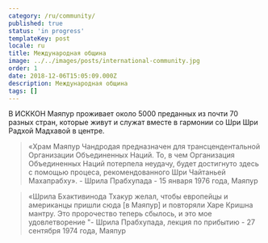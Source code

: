 ```yaml
---
category: /ru/community/
published: true
status: 'in progress'
templateKey: post
locale: ru
title: Международная община
image: ../../images/posts/international-community.jpg
order: 1
date: 2018-12-06T15:05:09.000Z
description: Международная община
tags: []
---
```


В ИСККОН Маяпур проживает около 5000 преданных из почти 70 разных стран, которые живут и служат вместе в гармонии со Шри Шри Радхой Мадхавой в центре.

> «Храм Маяпур Чандродая предназначен для трансцендентальной Организации Объединенных Наций. То, в чем Организация Объединенных Наций потерпела неудачу, будет достигнуто здесь с помощью процеса, рекомендованного Шри Чайтаньей Махапрабху». - Шрила Прабхупада - 15 января 1976 года, Маяпур

> «Шрила Бхактивинода Тхакур желал, чтобы европейцы и американцы пришли сюда [в Маяпур] и повторяли Харе Кришна мантру. Это пророчество теперь сбылось, и это
мое удовлетворение "- Шрила Прабхупада, лекция по прибытию - 27 сентября 1974 года, Маяпур

<tbd locale="ru" url="mailto:haribol@mayapur.live"></tbd>

